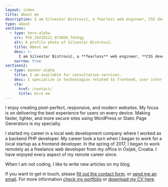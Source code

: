 ```yaml
---
layout: index
title: About me
description: I am Silvestar Bistrović, a fearless web engineer, CSS developer, JAMstack enthusiast, WordPress theme specialist, author of the UI Dev Newsletter, and founder of CSS Auditors.
type: about
sections:
  - type: hero-alpha
    src: PSX_20210122_073856_fdz5qg
    alt: A profile photo of Silvestar Bistrović.
    title: About me
    desc: >-
      I am Silvestar Bistrović, a **fearless** web engineer, **CSS developer**, JAMstack enthusiast, WordPress theme specialist, author of the [UI Dev Newsletter](https://www.silvestar.codes/side-projects/ui-dev-mentoring/reads/), and founder of [CSS Auditors](https://css-auditors.com/).
    narrow: true
sections2:
  - type: banner-alpha
    title: I am available for consultation services.
    desc: I specialize in technologies related to frontend, user interface, and website development.
    cta:
      href: /contact/
      title: Hire me
---
```


I enjoy creating pixel-perfect, responsive, and modern websites. My focus is on delivering the best experience for users on every device. Making faster, lighter, and more secure sites using WordPress or Static Page Generators is my specialty.

I started my career in a local web development company where I worked as a backend PHP developer. My career took a turn when I began to work for a local startup as a frontend developer. In the spring of 2017, I began to work remotely as a freelance web developer from my office in Osijek, Croatia. I have enjoyed every aspect of my remote career since.

When I am not coding, I like to write new articles on my blog.

If you want to get in touch, please [fill out the contact form](/contact/), or [send me an email](mailto:me@silvestar.codes).
For more information [check my portfolio](/portfolio/) or [download my CV here](/silvestar-bistrovic-cv.pdf).
